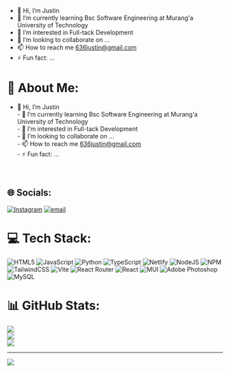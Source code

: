 - 👋 Hi, I’m Justin
- 🌱 I’m currently learning Bsc Software Engineering at Murang'a University of Technology
- 👀 I’m interested in Full-tack Development
- 💞️ I’m looking to collaborate on ...
- 📫 How to reach me 636justin@gmail.com
- ⚡ Fun fact: ...

<!---
justoo67/justoo67 is a ✨ special ✨ repository because its `README.md` (this file) appears on your GitHub profile.
You can click the Preview link to take a look at your changes.
--->

# 💫 About Me:
- 👋 Hi, I’m Justin<br>- 🌱 I’m currently learning Bsc Software Engineering at Murang'a University of Technology<br>- 👀 I’m interested in Full-tack Development<br>- 💞️ I’m looking to collaborate on ...<br>- 📫 How to reach me 636justin@gmail.com<br>- ⚡ Fun fact: ...<br><br><!---<br>justoo67/justoo67 is a ✨ special ✨ repository because its `README.md` (this file) appears on your GitHub profile.<br>You can click the Preview link to take a look at your changes.<br>---><br>


## 🌐 Socials:
[![Instagram](https://img.shields.io/badge/Instagram-%23E4405F.svg?logo=Instagram&logoColor=white)](https://instagram.com/76._justin) [![email](https://img.shields.io/badge/Email-D14836?logo=gmail&logoColor=white)](mailto:636justin@gmail.com) 

# 💻 Tech Stack:
![HTML5](https://img.shields.io/badge/html5-%23E34F26.svg?style=for-the-badge&logo=html5&logoColor=white) ![JavaScript](https://img.shields.io/badge/javascript-%23323330.svg?style=for-the-badge&logo=javascript&logoColor=%23F7DF1E) ![Python](https://img.shields.io/badge/python-3670A0?style=for-the-badge&logo=python&logoColor=ffdd54) ![TypeScript](https://img.shields.io/badge/typescript-%23007ACC.svg?style=for-the-badge&logo=typescript&logoColor=white) ![Netlify](https://img.shields.io/badge/netlify-%23000000.svg?style=for-the-badge&logo=netlify&logoColor=#00C7B7) ![NodeJS](https://img.shields.io/badge/node.js-6DA55F?style=for-the-badge&logo=node.js&logoColor=white) ![NPM](https://img.shields.io/badge/NPM-%23CB3837.svg?style=for-the-badge&logo=npm&logoColor=white) ![TailwindCSS](https://img.shields.io/badge/tailwindcss-%2338B2AC.svg?style=for-the-badge&logo=tailwind-css&logoColor=white) ![Vite](https://img.shields.io/badge/vite-%23646CFF.svg?style=for-the-badge&logo=vite&logoColor=white) ![React Router](https://img.shields.io/badge/React_Router-CA4245?style=for-the-badge&logo=react-router&logoColor=white) ![React](https://img.shields.io/badge/react-%2320232a.svg?style=for-the-badge&logo=react&logoColor=%2361DAFB) ![MUI](https://img.shields.io/badge/MUI-%230081CB.svg?style=for-the-badge&logo=mui&logoColor=white) ![Adobe Photoshop](https://img.shields.io/badge/adobe%20photoshop-%2331A8FF.svg?style=for-the-badge&logo=adobe%20photoshop&logoColor=white) ![MySQL](https://img.shields.io/badge/mysql-4479A1.svg?style=for-the-badge&logo=mysql&logoColor=white)
# 📊 GitHub Stats:
![](https://github-readme-stats.vercel.app/api?username=justoo67&theme=dark&hide_border=false&include_all_commits=false&count_private=false)<br/>
![](https://nirzak-streak-stats.vercel.app/?user=justoo67&theme=dark&hide_border=false)<br/>
![](https://github-readme-stats.vercel.app/api/top-langs/?username=justoo67&theme=dark&hide_border=false&include_all_commits=false&count_private=false&layout=compact)

---
[![](https://visitcount.itsvg.in/api?id=justoo67&icon=0&color=0)](https://visitcount.itsvg.in)

<!-- Proudly created with GPRM ( https://gprm.itsvg.in ) -->
